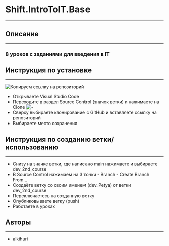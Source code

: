 # Shift.IntroToIT.Base
---
## Описание 
---
### 8 уроков с заданиями для введения в IT

## Инструкция по установке
---
![Копируем ссылку на репозиторий](https://sun9-57.userapi.com/impg/HbbomnHqKE-1-FjrB3NugylySWZcRnCSUHKcSA/n2zWjerL2VE.jpg?size=1864x1132&quality=96&sign=d1c9524cba4fca64a572111adae525ed&type=album)
- Открываете Visual Studio Code
- Переходите в раздел Source Control (значок ветки) и нажимаете на Clone
![-](https://sun9-65.userapi.com/impg/2vISE9KyKkvZiJNCj1aTrW_8SXqhiV3dzgharA/aYebbtvysG0.jpg?size=438x746&quality=96&sign=26ec28fb2fccc0c027da4de9abf723b7&type=album)
- Сверху выбираете клонирование с GitHub и вставляете ссылку на репозиторий
- Выбираете место сохранения

## Инструкция по созданию ветки/использованию
---
- Снизу на значке ветки, где написано main нажимаете и выбираете dev_2nd_course
- В Source Control нажимаем на 3 точки - Branch - Create Branch From...
- Создаёте ветку со своим именем (dev_Petya) от ветки dev_2nd_course
- Переключаетесь на созданную ветку
- Опубликовываете ветку (push)
- Работаете в уроках

## Авторы
---
- alkihuri